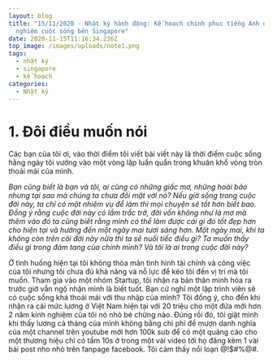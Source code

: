 ```yaml
---
layout: blog
title: "15/11/2020 - Nhật ký hành động: Kế hoạch chinh phục tiếng Anh để trải
  nghiệm cuộc sống bên Singapore"
date: 2020-11-15T11:16:34.236Z
top_image: /images/uploads/note1.png
tags:
  - nhật ký
  - singapore
  - kế hoạch
categories:
  - Nhật ký
---
```

# 1. Đôi điều muốn nói

Các bạn của tôi ơi, vào thời điểm tôi viết bài viết này là thời điểm cuộc sống hằng ngày tôi vướng vào một vòng lặp luẩn quẩn trong khuân khổ vòng tròn thoải mái của mình. 

*Bạn cũng biết là bạn và tôi, ai cũng có những giấc mơ, những hoài bão nhưng tại sao mà chúng ta chưa đối mặt với nó? Nếu giờ sống trong cuộc đời này, ta chỉ có một nhiệm vụ để làm thì mọi chuyện sẽ tốt hơn biết bao. Đồng ý rằng cuộc đời này có lắm trắc trở, đời vốn không như là mơ mà thêm vào đó ta cũng biết rằng mình có thể làm được cái gì đó tốt đẹp hơn cho hiện tại và hướng đến một ngày mai tươi sáng hơn. Một ngày mai, khi ta không còn trên cõi đời này nữa thì ta sẽ nuối tiếc điều gì? Ta muốn thấy điều gì trong đám tang của chính mình? Và tôi là ai trong cuộc đời này?*

<!-- more -->

Ở tình huống hiện tại tôi không thỏa mãn tình hình tài chính và công việc của tôi nhưng tôi chưa đủ khả năng và nỗ lực để kéo tôi đến vị trí mà tôi muốn. Tham gia vào một nhóm Startup, tôi nhận ra bản thân mình hóa ra trước giờ vẫn ngộ nhận mình là biết tuốt. Bạn cứ nghĩ một lập trình viên sẽ có cuộc sống khá thoải mái với thu nhập của mình? Tôi đồng ý, cho đến khi nhận ra cái mức lương ở Việt Nam hiện tại với 20 triệu cho một đứa mới hơn 2 năm kinh nghiệm của tôi nó nhỏ bé chừng nào. Đúng rồi đó, tôi giật mình khi thấy lương cả tháng của mình không bằng chi phí để mượn danh nghĩa của một channel trên youtube mới hơn 100k sub để có một quảng cáo cho một thương hiệu chỉ có tầm 10s ở trong một vài video tới họ đăng kèm 1 vài bài post nho nhỏ trên fanpage facebook. Tôi cảm thấy nổi loạn @!$#%@#.